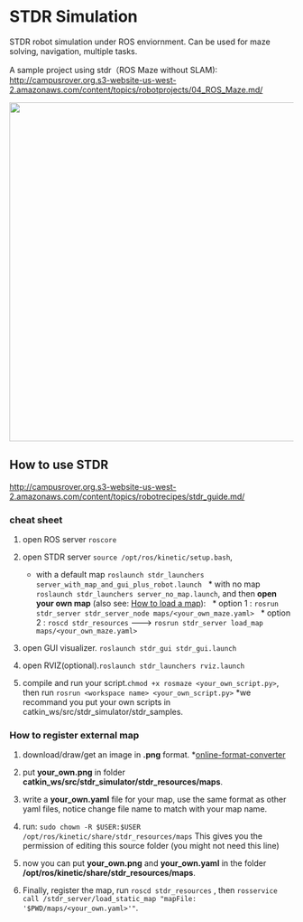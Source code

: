 # STDR Simulation
STDR robot simulation under ROS enviornment. Can be used for maze solving, navigation, multiple tasks.

A sample project using stdr（ROS Maze without SLAM): http://campusrover.org.s3-website-us-west-2.amazonaws.com/content/topics/robotprojects/04_ROS_Maze.md/

<img src="https://github.com/celisun/STDR-simulation/blob/master/stdr-turtlebota.png" width="600">



## How to use STDR 
http://campusrover.org.s3-website-us-west-2.amazonaws.com/content/topics/robotrecipes/stdr_guide.md/
### cheat sheet
1. open ROS server `roscore`

1. open STDR server `source /opt/ros/kinetic/setup.bash`,
   * with a default map  `roslaunch stdr_launchers server_with_map_and_gui_plus_robot.launch`
   * with no map `roslaunch stdr_launchers server_no_map.launch`, and then **open your own map** (also see: [How to load a map](http://wiki.ros.org/stdr_simulator/Tutorials/How%20to%20load%20a%20map)): 
   * option 1 : `rosrun stdr_server stdr_server_node maps/<your_own_maze.yaml>`
   * option 2 : `roscd stdr_resources` ---> `rosrun stdr_server load_map maps/<your_own_maze.yaml>`

1. open GUI visualizer. `roslaunch stdr_gui stdr_gui.launch`

1. open RVIZ(optional).`roslaunch stdr_launchers rviz.launch`

1. compile and run your script.`chmod +x rosmaze <your_own_script.py>`, then run `rosrun <workspace name> <your_own_script.py>`  *we recommand you put your own scripts in catkin_ws/src/stdr_simulator/stdr_samples.


### How to register external map
1. download/draw/get an image in **.png** format. *[online-format-converter](https://www.online-convert.com/)

1. put **your_own.png** in folder **catkin_ws/src/stdr_simulator/stdr_resources/maps**.

1. write a **your_own.yaml** file for your map, use the same format as other yaml files, notice change file name to match with your map name.

1. run: `sudo chown -R $USER:$USER /opt/ros/kinetic/share/stdr_resources/maps` This gives you the permission of editing this source folder (you might not need this line)

1. now you can put **your_own.png** and **your_own.yaml** in the folder **/opt/ros/kinetic/share/stdr_resources/maps**.

1. Finally, register the map, run `roscd stdr_resources` , then `rosservice call /stdr_server/load_static_map "mapFile: '$PWD/maps/<your_own.yaml>'"`.
